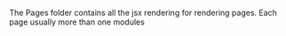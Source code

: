 The Pages folder contains all the jsx rendering for rendering pages. Each page usually more than one modules
